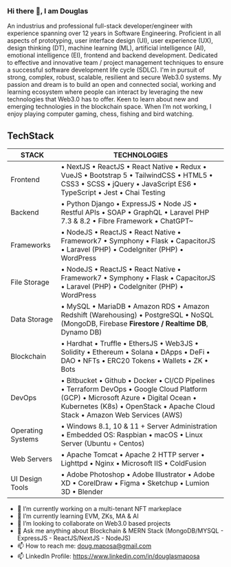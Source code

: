 ### Hi there :wave:, I am Douglas

An industrius and professional full-stack developer/engineer with experience spanning over 12 years in Software Engineering. Proficient in all aspects of  prototyping, user interface design (UI), user experience (UX), design thinking (DT), machine learning (ML), artificial intelligence (AI), emotional intelligence (EI), frontend and backend development. Dedicated to effective and innovative team / project management techniques to ensure a successful software development life cycle (SDLC). I'm in pursuit of strong, complex, robust, scalable, resilient and secure Web3.0 systems. My passion and dream is to build an open and connected social, working and learning ecosystem where people can interact by leveraging the new technologies that Web3.0 has to offer. Keen to learn about new and emerging technologies in the blockchain space. When I’m not working, I enjoy playing computer gaming, chess, fishing and bird watching.

## TechStack

| STACK             | TECHNOLOGIES                                                                                                                                                                                                          |
|-------------------|-----------------------------------------------------------------------------------------------------------------------------------------------------------------------------------------------------------------------|
| Frontend          | • NextJS • ReactJS •  React Native  • Redux • VueJS • Bootstrap 5 • TailwindCSS • HTML5 • CSS3 •  SCSS • jQuery • JavaScript ES6 • TypeScript • Jest • Chai Testing                                                   |
| Backend           | • Python Django • ExpressJS • Node JS  • Restful APIs • SOAP • GraphQL  • Laravel PHP 7.3 & 8.2 • Fibre Framework • ChatGPT~                                                                                          |
| Frameworks        | • NodeJS • ReactJS • React Native • Framework7 • Symphony • Flask  • CapacitorJS • Laravel (PHP) • CodeIgniter (PHP) • WordPress                                                                                      |
| File Storage      | • NodeJS • ReactJS • React Native • Framework7 • Symphony • Flask  • CapacitorJS • Laravel (PHP) • CodeIgniter (PHP) • WordPress                                                                                      |
| Data Storage      | • MySQL • MariaDB • Amazon RDS • Amazon Redshift (Warehousing) • PostgreSQL   • NoSQL (MongoDB, Firebase **Firestore / Realtime DB**, Dynamo DB)                                                                      |
| Blockchain        | • Hardhat • Truffle • EthersJS • Web3JS • Solidity • Ethereum • Solana  • DApps • DeFi • DAO • NFTs • ERC20 Tokens • Wallets • ZK • Bots                                                                              |
| DevOps            | • Bitbucket • Github • Docker •  CI/CD Pipelines • Terraform DevOps  • Google Cloud Platform (GCP) • Microsoft Azure • Digital Ocean  • Kubernetes (K8s) • OpenStack • Apache Cloud Stack • Amazon Web Services (AWS) |
| Operating Systems | • Windows 8.1, 10 & 11 + Server Administration  • Embedded OS: Raspbian • macOS • Linux Server (Ubuntu + Centos)                                                                                                      |
| Web Servers       | • Apache Tomcat • Apache 2 HTTP server • Lighttpd  • Nginx • Microsoft IIS • ColdFusion                                                                                                                               |
| UI Design Tools   | • Adobe Photoshop • Adobe Illustrator • Adobe XD • CorelDraw   • Figma • Sketchup • Lumion 3D • Blender                                                                                                               |

- :telescope: I’m currently working on a multi-tenant NFT markeplace
- :seedling: I’m currently learning EVM, ZKs, MA & AI
- :dancers: I’m looking to collaborate on Web3.0 based projects
- :speech_balloon: Ask me anything about Blockchain & MERN Stack (MongoDB/MYSQL - ExpressJS - ReactJS/NextJS - NodeJS)
- :mailbox: How to reach me: <a href="mailto:doug.maposa@gmail.com">doug.maposa@gmail.com</a>
- :mailbox: LinkedIn Profile: <a href="https://www.linkedin.com/in/douglasmaposa">https://www.linkedin.com/in/douglasmaposa</a>
